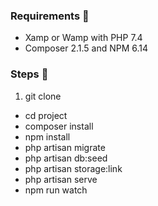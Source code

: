 ### Requirements 🧐

-   Xamp or Wamp with PHP 7.4
-   Composer 2.1.5 and NPM 6.14

### Steps 👣 

1) git clone
- cd project
- composer install
- npm install
- php artisan migrate
- php artisan db:seed
- php artisan storage:link
- php artisan serve
- npm run watch
